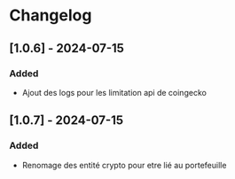 # Changelog

## [1.0.6] - 2024-07-15
### Added
- Ajout des logs pour les limitation api de coingecko

## [1.0.7] - 2024-07-15
### Added
- Renomage des entité crypto pour etre lié au portefeuille
